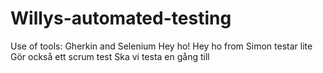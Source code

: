 # Willys-automated-testing
Use of tools: Gherkin and Selenium
Hey ho!
Hey ho from Simon
testar lite
Gör också ett scrum test
Ska vi testa en gång till